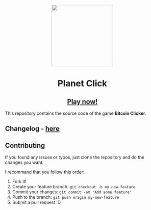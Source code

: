 <p align="center">
    <img src="https://vipnunes.github.io/planet-click/images/planet.gif?raw=true" width=200 />
</p>

<h1 align="center"> Planet Click </h1>
<h2 align="center"><a href="https://vipnunes.github.io/planet-click" target="_blank">Play now!</a></h2>

This repository contains the source code of the game **Bitcoin Clicker**.

## Changelog - [here](https://github.com/julianYaman/bitcoin-clicker/blob/master/CHANGELOG.md)

## Contributing

If you found any issues or typos, just clone the repository and do the changes you want.

I recommand that you follow this order:

1. Fork it!
2. Create your feature branch: `git checkout -b my-new-feature`
3. Commit your changes: `git commit -am 'Add some feature'`
4. Push to the branch: `git push origin my-new-feature`
5. Submit a pull request :D
